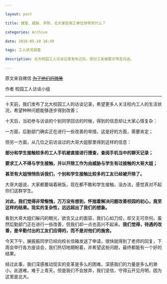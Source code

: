 ```yaml
---

layout: post

title: 搜查、威胁、开除，北大某些用工单位领导凭什么？

categories: Archive

date: 2018-05-10 16:49

tags: 工人状况调查

description: 北大校园工人访谈记录发布之后，部分工友被警方带走问话。

---
```


原文来自微信 ~~[为了他们的微笑](https://mp.weixin.qq.com/s/qzfKOFckwzsee7b8qw-Mrw)~~

作者 校园工人访谈小组

---

十天前，我们发布了北大校园工人的访谈记录，希望更多人关注校内工人的生活状况，希望种种问题能够逐步得到改善；

十天后，当初参与访谈的个别同学回访的时候，得到的信息却让大家心情复杂：

一方面，后勤部门确实正在进行一些改善的举措，这是好的方面，需要肯定；

但另一方面，从几位之前访谈过的大哥大姐那里得到这样的信息：

**部分和学生接触较多的工人手机被直接进行搜查，查阅手机当中的聊天记录；**

**要求工人不得与学生接触，并以开除工作为由威胁与学生有过接触的大哥大姐；**

**甚至有大姐悄悄告诉我们，个别和学生接触比较多的工友已经被开除了。**

大哥大姐说，大家都要端着碗饭，现在都不敢和学生接触，没办法，感觉真对不起你们这群学生。

**对此，我们觉得非常惭愧，万万没有想到，怀揣着解决问题改善校园的初心，竟至这样的结果。现实的复杂性，远远超出了我们的想象。**

看到大哥大姐们躲闪的眼光，欲言又止的面容，我们心如刀绞，却又无可奈何。虽然后勤部门正在进行一些改善，但我们却一点也高兴不起来。**我们觉得，待遇的改善，是辛勤付出的工友们应得的，而不是对他们的施舍。**

今天下午，展振振同学已经向校长信箱发送了申请，很快就得到了老师的回复，下周会举行各方座谈会，我们热切地期盼着，并希望这些问题，最终都能有一个好的结果。

经过此事，我们深感推动现实的变革是多么的困难，深感我们的力量是多么的渺小。此道难，难于上青天。但是我们不会放弃，我们坚信，守得云开见月明，因为这里是北大。